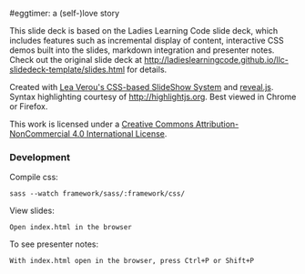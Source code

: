 #eggtimer: a (self-)love story
        
This slide deck is based on the Ladies Learning Code slide deck, which includes features such as incremental display of content, interactive CSS demos built into the slides, markdown integration and presenter notes. Check out the original slide deck at http://ladieslearningcode.github.io/llc-slidedeck-template/slides.html for details.

Created with <a href="https://github.com/LeaVerou/csss/sample-slideshow.html">Lea Verou's CSS-based SlideShow System</a> and <a href="http://lab.hakim.se/reveal-js/">reveal.js</a>. Syntax highlighting courtesy of http://highlightjs.org. Best viewed in Chrome or Firefox.

This work is licensed under a <a rel="license" href="http://creativecommons.org/licenses/by-nc/4.0/">Creative Commons Attribution-NonCommercial 4.0 International License</a>.


### Development

Compile css:

    sass --watch framework/sass/:framework/css/

View slides:

    Open index.html in the browser
    
To see presenter notes:

    With index.html open in the browser, press Ctrl+P or Shift+P
